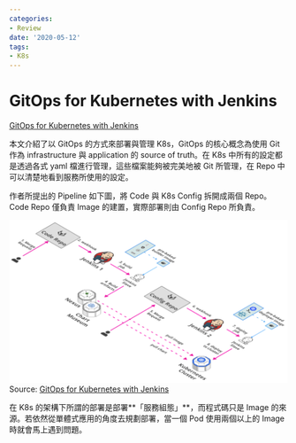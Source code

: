 ```yaml
---
categories:
- Review
date: '2020-05-12'
tags:
- K8s
---
```


# GitOps for Kubernetes with Jenkins

[GitOps for Kubernetes with Jenkins](https://medium.com/stakater/gitops-for-kubernetes-with-jenkins-7db6304216e0)

本文介紹了以 GitOps 的方式來部署與管理 K8s，GitOps 的核心概念為使用 Git 作為 infrastructure 與 application 的 source of truth。在 K8s 中所有的設定都是透過各式 yaml 檔進行管理，這些檔案能夠被完美地被 Git 所管理，在 Repo 中可以清楚地看到服務所使用的設定。

作者所提出的 Pipeline 如下圖，將 Code 與 K8s Config 拆開成兩個 Repo。Code Repo 僅負責 Image 的建置，實際部署則由 Config Repo 所負責。

![GitOps with Jenkins](../../imgs/2020-05-12-gitops-for-k8s-with-jenkins/gitops_with_jenkins.png)  
Source: [GitOps for Kubernetes with Jenkins](https://medium.com/stakater/gitops-for-kubernetes-with-jenkins-7db6304216e0)

在 K8s 的架構下所謂的部署是部署**「服務組態」**，而程式碼只是 Image 的來源。若依然從單體式應用的角度去規劃部署，當一個 Pod 使用兩個以上的 Image 時就會馬上遇到問題。
